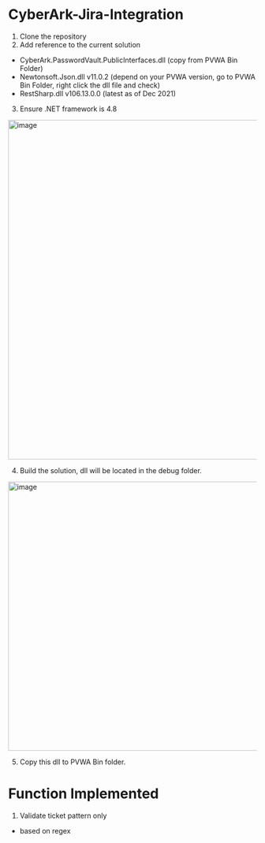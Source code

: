# CyberArk-Jira-Integration

1. Clone the repository
2. Add reference to the current solution
  - CyberArk.PasswordVault.PublicInterfaces.dll (copy from PVWA Bin Folder)
  - Newtonsoft.Json.dll v11.0.2 (depend on your PVWA version, go to PVWA Bin Folder, right click the dll file and check)
  - RestSharp.dll v106.13.0.0 (latest as of Dec 2021)
3. Ensure .NET framework is 4.8
<img width="689" alt="image" src="https://user-images.githubusercontent.com/71132168/231620765-5416c5af-1105-4db6-a632-c778766a8571.png">

4. Build the solution, dll will be located in the debug folder.
<img width="546" alt="image" src="https://user-images.githubusercontent.com/71132168/231620939-43c1f6f0-90e3-40bf-902a-6c165eb03ebc.png">


5. Copy this dll to PVWA Bin folder.

# Function Implemented
1. Validate ticket pattern only
  - based on regex












